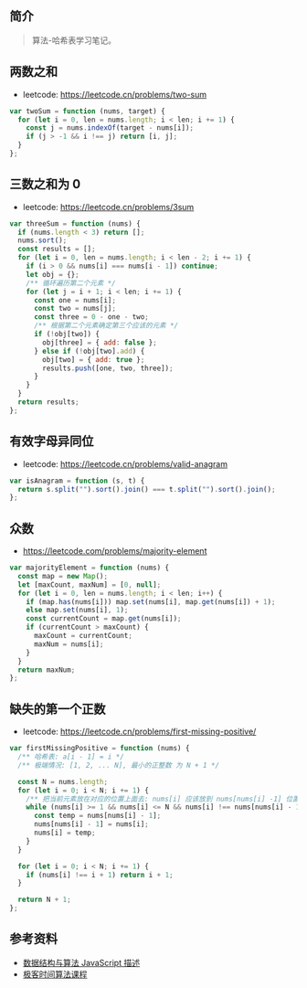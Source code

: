 ## 简介

> 算法-哈希表学习笔记。

## 两数之和

- leetcode: https://leetcode.cn/problems/two-sum

```js
var twoSum = function (nums, target) {
  for (let i = 0, len = nums.length; i < len; i += 1) {
    const j = nums.indexOf(target - nums[i]);
    if (j > -1 && i !== j) return [i, j];
  }
};
```

## 三数之和为 0

- leetcode: https://leetcode.cn/problems/3sum

```js
var threeSum = function (nums) {
  if (nums.length < 3) return [];
  nums.sort();
  const results = [];
  for (let i = 0, len = nums.length; i < len - 2; i += 1) {
    if (i > 0 && nums[i] === nums[i - 1]) continue;
    let obj = {};
    /** 循环遍历第二个元素 */
    for (let j = i + 1; i < len; i += 1) {
      const one = nums[i];
      const two = nums[j];
      const three = 0 - one - two;
      /** 根据第二个元素确定第三个应该的元素 */
      if (!obj[two]) {
        obj[three] = { add: false };
      } else if (!obj[two].add) {
        obj[two] = { add: true };
        results.push([one, two, three]);
      }
    }
  }
  return results;
};
```

## 有效字母异同位

- leetcode: https://leetcode.cn/problems/valid-anagram

```js
var isAnagram = function (s, t) {
  return s.split("").sort().join() === t.split("").sort().join();
};
```

## 众数

- https://leetcode.com/problems/majority-element

```js
var majorityElement = function (nums) {
  const map = new Map();
  let [maxCount, maxNum] = [0, null];
  for (let i = 0, len = nums.length; i < len; i++) {
    if (map.has(nums[i])) map.set(nums[i], map.get(nums[i]) + 1);
    else map.set(nums[i], 1);
    const currentCount = map.get(nums[i]);
    if (currentCount > maxCount) {
      maxCount = currentCount;
      maxNum = nums[i];
    }
  }
  return maxNum;
};
```

## 缺失的第一个正数

- leetcode: https://leetcode.cn/problems/first-missing-positive/

```js
var firstMissingPositive = function (nums) {
  /** 哈希表: a[i - 1] = i */
  /** 极端情况: [1, 2, ... N], 最小的正整数 为 N + 1 */

  const N = nums.length;
  for (let i = 0; i < N; i += 1) {
    /** 把当前元素放在对应的位置上面去: nums[i] 应该放到 nums[nums[i] -1] 位置上面去 */
    while (nums[i] >= 1 && nums[i] <= N && nums[i] !== nums[nums[i] - 1]) {
      const temp = nums[nums[i] - 1];
      nums[nums[i] - 1] = nums[i];
      nums[i] = temp;
    }
  }

  for (let i = 0; i < N; i += 1) {
    if (nums[i] !== i + 1) return i + 1;
  }

  return N + 1;
};
```


## 参考资料

- [数据结构与算法 JavaScript 描述](https://book.douban.com/subject/25945449/)
- [极客时间算法课程](https://time.geekbang.org/course/intro/100019701)

